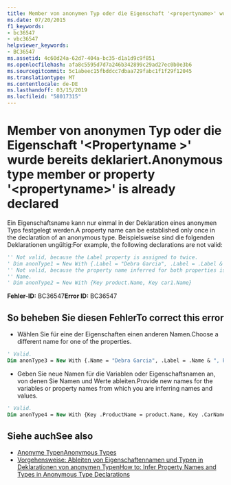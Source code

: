 ```yaml
---
title: Member von anonymen Typ oder die Eigenschaft '<propertyname>' wurde bereits deklariert.
ms.date: 07/20/2015
f1_keywords:
- bc36547
- vbc36547
helpviewer_keywords:
- BC36547
ms.assetid: 4c60d24a-62d7-404a-bc35-d1a1d9c9f851
ms.openlocfilehash: afa8c5595d7d7a246b342899c29ad27ec0b0e3b6
ms.sourcegitcommit: 5c1abeec15fbddcc7dbaa729fabc1f1f29f12045
ms.translationtype: MT
ms.contentlocale: de-DE
ms.lasthandoff: 03/15/2019
ms.locfileid: "58017315"
---
```

# <a name="anonymous-type-member-or-property-propertyname-is-already-declared"></a><span data-ttu-id="f0e5c-102">Member von anonymen Typ oder die Eigenschaft '\<Propertyname >' wurde bereits deklariert.</span><span class="sxs-lookup"><span data-stu-id="f0e5c-102">Anonymous type member or property '\<propertyname>' is already declared</span></span>
<span data-ttu-id="f0e5c-103">Ein Eigenschaftsname kann nur einmal in der Deklaration eines anonymen Typs festgelegt werden.</span><span class="sxs-lookup"><span data-stu-id="f0e5c-103">A property name can be established only once in the declaration of an anonymous type.</span></span> <span data-ttu-id="f0e5c-104">Beispielsweise sind die folgenden Deklarationen ungültig:</span><span class="sxs-lookup"><span data-stu-id="f0e5c-104">For example, the following declarations are not valid:</span></span>  
  
```vb  
'' Not valid, because the Label property is assigned to twice.  
' Dim anonType1 = New With {.Label = "Debra Garcia", .Label = .Label & ", President"}  
'' Not valid, because the property name inferred for both properties is  
'' Name.  
' Dim anonType2 = New With {Key product.Name, Key car1.Name}  
```  
  
 <span data-ttu-id="f0e5c-105">**Fehler-ID:** BC36547</span><span class="sxs-lookup"><span data-stu-id="f0e5c-105">**Error ID:** BC36547</span></span>  
  
## <a name="to-correct-this-error"></a><span data-ttu-id="f0e5c-106">So beheben Sie diesen Fehler</span><span class="sxs-lookup"><span data-stu-id="f0e5c-106">To correct this error</span></span>  
  
-   <span data-ttu-id="f0e5c-107">Wählen Sie für eine der Eigenschaften einen anderen Namen.</span><span class="sxs-lookup"><span data-stu-id="f0e5c-107">Choose a different name for one of the properties.</span></span>  
  
```vb  
' Valid.  
Dim anonType3 = New With {.Name = "Debra Garcia", .Label = .Name & ", President"}  
```  
  
-   <span data-ttu-id="f0e5c-108">Geben Sie neue Namen für die Variablen oder Eigenschaftsnamen an, von denen Sie Namen und Werte ableiten.</span><span class="sxs-lookup"><span data-stu-id="f0e5c-108">Provide new names for the variables or property names from which you are inferring names and values.</span></span>  
  
```vb  
' Valid.  
Dim anonType4 = New With {Key .ProductName = product.Name, Key .CarName = car1.Name}  
```  
  
## <a name="see-also"></a><span data-ttu-id="f0e5c-109">Siehe auch</span><span class="sxs-lookup"><span data-stu-id="f0e5c-109">See also</span></span>

- [<span data-ttu-id="f0e5c-110">Anonyme Typen</span><span class="sxs-lookup"><span data-stu-id="f0e5c-110">Anonymous Types</span></span>](../../visual-basic/programming-guide/language-features/objects-and-classes/anonymous-types.md)
- [<span data-ttu-id="f0e5c-111">Vorgehensweise: Ableiten von Eigenschaftennamen und Typen in Deklarationen von anonymen Typen</span><span class="sxs-lookup"><span data-stu-id="f0e5c-111">How to: Infer Property Names and Types in Anonymous Type Declarations</span></span>](../../visual-basic/programming-guide/language-features/objects-and-classes/how-to-infer-property-names-and-types-in-anonymous-type-declarations.md)
